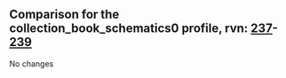 ## Comparison for the collection_book_schematics0 profile, rvn: [237](https://github.com/PRO100KatYT/FortniteProfileRevisions/tree/main/profiles/collection_book_schematics0/237%20collection_book_schematics0.json)-[239](https://github.com/PRO100KatYT/FortniteProfileRevisions/tree/main/profiles/collection_book_schematics0/239%20collection_book_schematics0.json)

No changes
